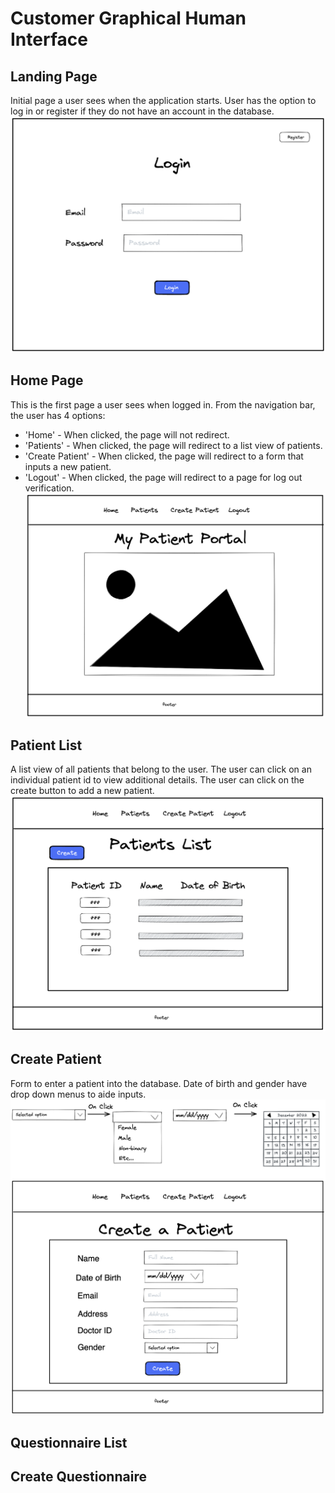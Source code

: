 # Customer Graphical Human Interface

## Landing Page
Initial page a user sees when the application starts. User has the option to log in or register if they do not have an account in the database.
![landing-page](wireframes/landing-page.png)

## Home Page
This is the first page a user sees when logged in.
From the navigation bar, the user has 4 options:
   * 'Home' - When clicked, the page will not redirect.
   * 'Patients' - When clicked, the page will redirect to a list view of patients.
   * 'Create Patient' - When clicked, the page will redirect to a form that inputs a new patient.
   * 'Logout' - When clicked, the page will redirect to a page for log out verification.
![Home -- Logged in](wireframes/home-logged-in.png)

## Patient List
A list view of all patients that belong to the user.
The user can click on an individual patient id to view additional details.
The user can click on the create button to add a new patient.
![Patient List](wireframes/patient-list.png)

## Create Patient
Form to enter a patient into the database. Date of birth and gender have drop down menus to aide inputs.
![Create Patient](wireframes/create-patient.png)

## Questionnaire List

## Create Questionnaire

